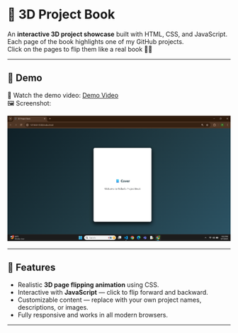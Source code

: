 # 📘 3D Project Book

An **interactive 3D project showcase** built with HTML, CSS, and JavaScript.  
Each page of the book highlights one of my GitHub projects.  
Click on the pages to flip them like a real book 📖✨  

---

## 🚀 Demo
🎥 Watch the demo video: [Demo Video](demo.mp4)  
🖼️ Screenshot:  

![Output](output.png)  

---

## 🌟 Features
- Realistic **3D page flipping animation** using CSS.
- Interactive with **JavaScript** — click to flip forward and backward.
- Customizable content — replace with your own project names, descriptions, or images.
- Fully responsive and works in all modern browsers.

---



